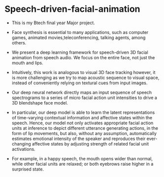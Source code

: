 # Speech-driven-facial-animation
- This is my Btech final year Major project.

- Face synthesis is essential to many applications, such as computer games, animated movies,teleconferencing, talking agents, among others.
- We present a deep learning framework for speech-driven 3D facial animation from speech audio. We focus on the entire face, not just the mouth and lips.
- Intuitively, this work is analogous to visual 3D face tracking however, it is more challenging as we try to map acoustic sequence to visual space, instead of conveniently relying on textural cues from input images.
- Our deep neural network directly maps an input sequence of speech spectrograms to a series of micro facial action unit intensities to drive a 3D blendshape face model.
- In particular, our deep model is able to learn the latent representations of time-varying contextual information and affective states within the speech. Hence, our model not only activates appropriate facial action units at inference to depict different utterance generating actions, in the form of lip movements, but also, without any assumption, automatically estimates emotional intensity of the speaker and reproduces their ever-changing affective states by adjusting strength of related facial unit activations. 
- For example, in a happy speech, the mouth opens wider than normal, while other facial units are relaxed; or both eyebrows raise higher in a surprised state.
